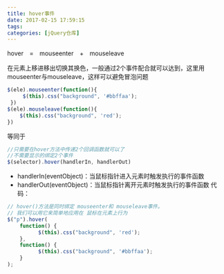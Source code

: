 ```yaml
---
title: hover事件
date: 2017-02-15 17:59:15
tags:
categories: [jQuery仓库]
---
```

hover　=　mouseenter　+　mouseleave
<!--more-->
在元素上移进移出切换其换色，一般通过2个事件配合就可以达到，这里用mouseenter与mouseleave，这样可以避免冒泡问题
```js
$(ele).mouseenter(function(){
     $(this).css("background", '#bbffaa');
 })
$(ele).mouseleave(function(){
    $(this).css("background", 'red');
})
```
等同于
```js
//只需要在hover方法中传递2个回调函数就可以了
//不需要显示的绑定2个事件
$(selector).hover(handlerIn, handlerOut)
```
- handlerIn(eventObject)：当鼠标指针进入元素时触发执行的事件函数
- handlerOut(eventObject)：当鼠标指针离开元素时触发执行的事件函数
代码：
```js
// hover()方法是同时绑定 mouseenter和 mouseleave事件。
// 我们可以用它来简单地应用在 鼠标在元素上行为
$("p").hover(
    function() {
          $(this).css("background", 'red');
    },
    function() {
          $(this).css("background", '#bbffaa');
    }
);
```